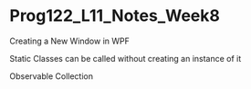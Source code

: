 # Prog122_L11_Notes_Week8
Creating a New Window in WPF


Static Classes
can be called without creating an instance of it

Observable Collection
